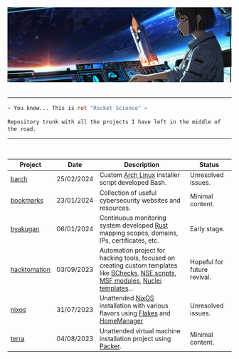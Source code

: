 <!--
    Author: Kike Fontán (@CosasDePuma)
    Repository: RocketScience
    Description: Repository trunk with all the projects I have left in the middle of the road.
-->

<div align="center">
    <img src=".github/logo.jpeg" alt="RocketScience" />
</div>
<br />
<hr />

```ocaml
~ You know... This is not "Rocket Science" ~
```
```
Repository trunk with all the projects I have left in the middle of the road.
```

<hr />
<br />

| Project | Date | Description | Status |
| ------- | ---- | ----------- | ------ |
| [barch](barch) | 25/02/2024 | Custom [Arch Linux](https://archlinux.org/) installer script developed Bash. | Unresolved issues. |
| [bookmarks](bookmarks/cybersecurity.md) | 23/01/2024 | Collection of useful cybersecurity websites and resources. | Minimal content. |
| [byakugan](byakugan) | 06/01/2024 | Continuous monitoring system developed [Rust](https://www.rust-lang.org/) mapping scopes, domains, IPs, certificates, etc. | Early stage. |
| [hacktomation](hacktomation) | 03/09/2023 | Automation project for hacking tools, focused on creating custom templates like [BChecks](https://portswigger.net/burp/documentation/scanner/bchecks), [NSE scripts](https://nmap.org/book/man-nse.html), [MSF modules](https://docs.metasploit.com/docs/modules.html), [Nuclei templates](https://docs.projectdiscovery.io/templates/introduction)... | Hopeful for future revival. |
| [nixos](nixos) | 31/07/2023 | Unattended [NixOS](https://nixos.org) installation with various flavors using [Flakes](https://nixos.wiki/wiki/Flakes) and [HomeManager](https://nixos.wiki/wiki/Home_Manager) | Unresolved issues. |
| [terra](terra) | 04/08/2023 | Unattended virtual machine installation project using [Packer](https://www.packer.io). | Minimal content. |